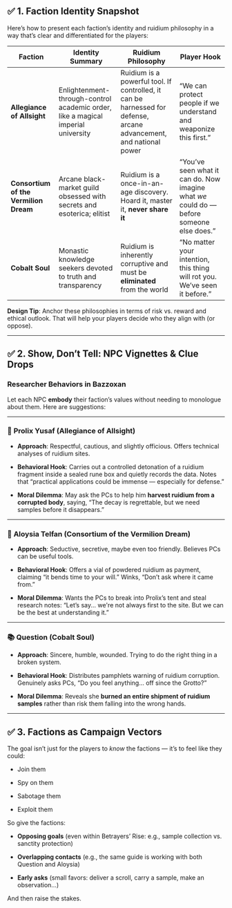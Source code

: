 ## ✅ 1. **Faction Identity Snapshot**

Here’s how to present each faction’s identity and ruidium philosophy in a way that’s clear and differentiated for the players:

|Faction|Identity Summary|Ruidium Philosophy|Player Hook|
|---|---|---|---|
|**Allegiance of Allsight**|Enlightenment-through-control academic order, like a magical imperial university|Ruidium is a powerful tool. If controlled, it can be harnessed for defense, arcane advancement, and national power|“We can protect people if we understand and weaponize this first.”|
|**Consortium of the Vermilion Dream**|Arcane black-market guild obsessed with secrets and esoterica; elitist|Ruidium is a once-in-an-age discovery. Hoard it, master it, **never share it**|“You’ve seen what it can do. Now imagine what _we_ could do — before someone else does.”|
|**Cobalt Soul**|Monastic knowledge seekers devoted to truth and transparency|Ruidium is inherently corruptive and must be **eliminated** from the world|“No matter your intention, this thing will rot you. We’ve seen it before.”|

**Design Tip**: Anchor these philosophies in terms of risk vs. reward and ethical outlook. That will help your players decide who they align with (or oppose).

---

## ✅ 2. **Show, Don’t Tell: NPC Vignettes & Clue Drops**

### Researcher Behaviors in Bazzoxan

Let each NPC **embody** their faction’s values without needing to monologue about them. Here are suggestions:

---

### 🧠 **Prolix Yusaf** (Allegiance of Allsight)

- **Approach**: Respectful, cautious, and slightly officious. Offers technical analyses of ruidium sites.
    
- **Behavioral Hook**: Carries out a controlled detonation of a ruidium fragment inside a sealed rune box and quietly records the data. Notes that “practical applications could be immense — especially for defense.”
    
- **Moral Dilemma**: May ask the PCs to help him **harvest ruidium from a corrupted body**, saying, “The decay is regrettable, but we need samples before it disappears.”
    

---

### 🔮 **Aloysia Telfan** (Consortium of the Vermilion Dream)

- **Approach**: Seductive, secretive, maybe even too friendly. Believes PCs can be useful tools.
    
- **Behavioral Hook**: Offers a vial of powdered ruidium as payment, claiming “it bends time to your will.” Winks, “Don’t ask where it came from.”
    
- **Moral Dilemma**: Wants the PCs to break into Prolix’s tent and steal research notes: “Let’s say... we're not always first to the site. But we can be the best at understanding it.”
    

---

### 📚 **Question** (Cobalt Soul)

- **Approach**: Sincere, humble, wounded. Trying to do the right thing in a broken system.
    
- **Behavioral Hook**: Distributes pamphlets warning of ruidium corruption. Genuinely asks PCs, “Do you feel anything… off since the Grotto?”
    
- **Moral Dilemma**: Reveals she **burned an entire shipment of ruidium samples** rather than risk them falling into the wrong hands.
    

---

## ✅ 3. **Factions as Campaign Vectors**

The goal isn’t just for the players to _know_ the factions — it’s to feel like they could:

- Join them
    
- Spy on them
    
- Sabotage them
    
- Exploit them
    

So give the factions:

- **Opposing goals** (even within Betrayers’ Rise: e.g., sample collection vs. sanctity protection)
    
- **Overlapping contacts** (e.g., the same guide is working with both Question and Aloysia)
    
- **Early asks** (small favors: deliver a scroll, carry a sample, make an observation…)
    

And then raise the stakes.